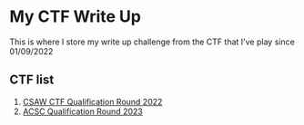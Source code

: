 # My CTF Write Up

This is where I store my write up challenge from the CTF that I've play since 01/09/2022

## CTF list
1. [CSAW CTF Qualification Round 2022](./CSAW2022)
2. [ACSC Qualification Round 2023](./ACSC2023_Quals)
